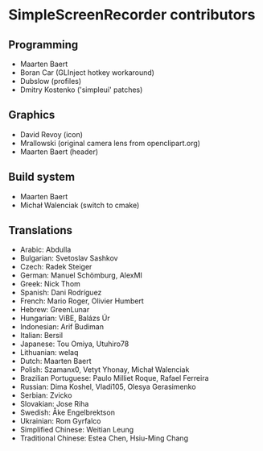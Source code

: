SimpleScreenRecorder contributors
=================================

Programming
-----------

- Maarten Baert
- Boran Car (GLInject hotkey workaround)
- Dubslow (profiles)
- Dmitry Kostenko ('simpleui' patches)

Graphics
--------

- David Revoy (icon)
- Mrallowski (original camera lens from openclipart.org)
- Maarten Baert (header)

Build system
------------

- Maarten Baert
- Michał Walenciak (switch to cmake)

Translations
------------

- Arabic: Abdulla
- Bulgarian: Svetoslav Sashkov
- Czech: Radek Steiger
- German: Manuel Schömburg, AlexMI
- Greek: Nick Thom
- Spanish: Dani Rodríguez
- French: Mario Roger, Olivier Humbert
- Hebrew: GreenLunar
- Hungarian: ViBE, Balázs Úr
- Indonesian: Arif Budiman
- Italian: Bersil
- Japanese: Tou Omiya, Utuhiro78
- Lithuanian: welaq
- Dutch: Maarten Baert
- Polish: Szamanx0, Vetyt Yhonay, Michał Walenciak
- Brazilian Portuguese: Paulo Milliet Roque, Rafael Ferreira
- Russian: Dima Koshel, Vladi105, Olesya Gerasimenko
- Serbian: Zvicko
- Slovakian: Jose Riha
- Swedish: Åke Engelbrektson
- Ukrainian: Rom Gyrfalco
- Simplified Chinese: Weitian Leung
- Traditional Chinese: Estea Chen, Hsiu-Ming Chang
